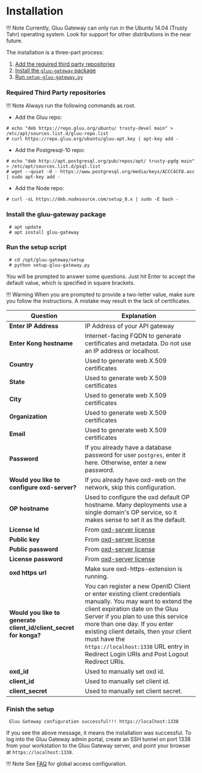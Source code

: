 # Installation

!!! Note 
    Currently, Gluu Gateway can only run in the Ubuntu 14.04 (Trusty Tahr) operating system. Look for support for other distributions in the near future.
    
The installation is a three-part process:

1. [Add the required third party repositories](#required-third-party-repositories)
2. [Install the `gluu-gateway` package](#install-the-gluu-gateway-package)
3. [Run `setup-gluu-gateway.py`](#run-the-setup-script)

### Required Third Party repositories

!!! Note 
    Always run the following commands as root.

* Add the Gluu repo:

```
# echo "deb https://repo.gluu.org/ubuntu/ trusty-devel main" > /etc/apt/sources.list.d/gluu-repo.list
# curl https://repo.gluu.org/ubuntu/gluu-apt.key | apt-key add -
```

* Add the Postgresql-10 repo:

```
# echo "deb http://apt.postgresql.org/pub/repos/apt/ trusty-pgdg main" > /etc/apt/sources.list.d/psql.list
# wget --quiet -O - https://www.postgresql.org/media/keys/ACCC4CF8.asc | sudo apt-key add -
```

* Add the Node repo:

```
# curl -sL https://deb.nodesource.com/setup_8.x | sudo -E bash -
```

### Install the gluu-gateway package

```
 # apt update
 # apt install gluu-gateway
```


### Run the setup script

```
 # cd /opt/gluu-gateway/setup
 # python setup-gluu-gateway.py
```

You will be prompted to answer some questions. Just hit Enter to accept the
default value, which is specified in square brackets.

!!! Warning 
    When you are prompted to provide a two-letter value, make sure you follow the instructions. A mistake may result in the lack of certificates.

| **Question** | **Explanation** |
|----------|-------------|
| **Enter IP Address** | IP Address of your API gateway  |
| **Enter Kong hostname** | Internet-facing FQDN to generate certificates and metadata. Do not use an IP address or localhost. |
| **Country** | Used to generate web X.509 certificates |
| **State** | Used to generate web X.509 certificates |
| **City** | Used to generate web X.509 certificates |
| **Organization** | Used to generate web X.509 certificates |
| **Email** | Used to generate web X.509 certificates |
| **Password** | If you already have a database password for user `postgres`, enter it here. Otherwise, enter a new password. |
| **Would you like to configure oxd-server?** | If you already have oxd-web on the network, skip this configuration. |
| **OP hostname** | Used to configure the oxd default OP hostname. Many deployments use a single domain's OP service, so it makes sense to set it as the default. |
| **License Id** | From [oxd-server license](https://oxd.gluu.org/) |
| **Public key** | From [oxd-server license](https://oxd.gluu.org/) |
| **Public password** | From [oxd-server license](https://oxd.gluu.org/) |
| **License password** | From [oxd-server license](https://oxd.gluu.org/) |
| **oxd https url** | Make sure oxd-https-extension is running. |
| **Would you like to generate client_id/client_secret for konga?** | You can register a new OpenID Client or enter existing client credentials manually. You may want to extend the client expiration date on the Gluu Server if you plan to use this service more than one day. If you enter existing client details, then your client must have the `https://localhost:1338` URL entry in Redirect Login URIs and Post Logout Redirect URIs. |
| **oxd_id** | Used to manually set oxd id. |
| **client_id** | Used to manually set client id. |
| **client_secret** | Used to manually set client secret. |

### Finish the setup

```
 Gluu Gateway configuration successful!!! https://localhost:1338
```

If you see the above message, it means the installation was successful. To log into
the Gluu Gateway admin portal, create an SSH tunnel on port 1338 from your
workstation to the Gluu Gateway server, and point your browser at
`https://localhost:1338`.

!!! Note
    See [FAQ](./faq.md#how-can-i-change-the-listening-address-and-port) for global access configuration.
